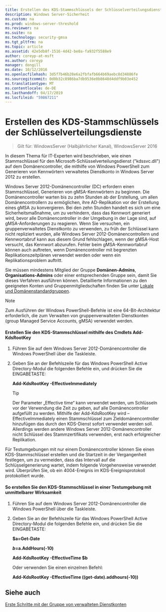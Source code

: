 ```yaml
---
title: Erstellen des KDS-Stammschlüssels der Schlüsselverteilungsdienste
description: Windows Server-Sicherheit
ms.custom: na
ms.prod: windows-server-threshold
ms.reviewer: na
ms.suite: na
ms.technology: security-gmsa
ms.tgt_pltfrm: na
ms.topic: article
ms.assetid: 42e5db8f-1516-4d42-be0a-fa932f5588e9
author: coreyp-at-msft
ms.author: coreyp
manager: dongill
ms.date: 10/12/2016
ms.openlocfilehash: 3d5f7b46b28e6a2fbfafb664b69aebc8d34886fe
ms.sourcegitcommit: 0d0b32c8986ba7db9536e0b8648d4ddf9b03e452
ms.translationtype: MT
ms.contentlocale: de-DE
ms.lasthandoff: 04/17/2019
ms.locfileid: "59867211"
---
```

# <a name="create-the-key-distribution-services-kds-root-key"></a>Erstellen des KDS-Stammschlüssels der Schlüsselverteilungsdienste

>Gilt für: WindowsServer (Halbjährlicher Kanal), WindowsServer 2016

In diesem Thema für IT-Experten wird beschrieben, wie einen Stammschlüssel für den Microsoft-Schlüsselverteilungsdienst ("kdssvc.dll") auf dem Domänencontroller, die mithilfe von Windows PowerShell zum Generieren von Kennwörtern verwaltetes Dienstkonto in Windows Server 2012 zu erstellen.

 Windows Server 2012-Domänencontroller (DC) erfordern einen Stammschlüssel, Generieren von gMSA-Kennwörtern zu beginnen. Die Domänencontroller warten bis zu zehn Stunden ab der Erstellung, um allen Domänencontrollern zu ermöglichen, ihre AD-Replikation vor der Erstellung eines gMSA zu konvergieren. Bei den zehn Stunden handelt es sich um eine Sicherheitsmaßnahme, um zu verhindern, dass das Kennwort generiert wird, bevor alle Domänencontroller in der Umgebung in der Lage sind, auf gMSA-Anforderungen zu reagieren.  Wenn Sie versuchen, ein gruppenverwaltetes Dienstkonto zu verwenden, zu früh der Schlüssel kann nicht repliziert wurden, alle Windows Server 2012-Domänencontrollern und Kennwortabruf kann aus diesem Grund fehlschlagen, wenn der gMSA-Host versucht, das Kennwort abzurufen. Fehler beim gMSA-Kennwortabruf können auch auftreten, wenn Domänencontroller mit begrenzten Replikationszeitplänen verwendet werden oder wenn ein Replikationsproblem auftritt.

Sie müssen mindestens Mitglied der Gruppe **Domänen-Admins**, **Organisations-Admins** oder einer entsprechenden Gruppe sein, damit Sie dieses Verfahren ausführen können. Detaillierte Informationen zu den geeigneten Konten und Gruppenmitgliedschaften finden Sie unter [Lokale und Domänenstandardgruppen](https://technet.microsoft.com/library/dd728026(WS.10).aspx).

> [!NOTE]
> Zum Ausführen der Windows PowerShell-Befehle ist eine 64-Bit-Architektur erforderlich, die zum Verwalten von gruppenverwalteten Dienstkonten (group Managed Service Accounts, gMSA) verwendet werden.

#### <a name="to-create-the-kds-root-key-using-the-add-kdsrootkey-cmdlet"></a>Erstellen Sie den KDS-Stammschlüssel mithilfe des Cmdlets Add-KdsRootKey

1.  Führen Sie auf dem Windows Server 2012-Domänencontroller die Windows PowerShell über die Taskleiste.

2.  Geben Sie an der Befehlszeile für das Windows PowerShell Active Directory-Modul die folgenden Befehle ein, und drücken Sie die EINGABETASTE:

    **Add-KdsRootKey -EffectiveImmediately**

    > [!TIP]
    > Der Parameter „Effective time“ kann verwendet werden, um Schlüsseln vor der Verwendung die Zeit zu geben, auf alle Domänencontroller aufgefüllt zu werden. Mithilfe der Add-KdsRootKey wird – EffectiveImmediately einen Stammschlüssel zum Zieldomänencontroller hinzufügen das durch den KDS-Dienst sofort verwendet werden soll. Allerdings werden andere Windows Server 2012-Domänencontroller nicht Schlüssel des Stammzertifikats verwenden, erst nach erfolgreicher Replikation.

Für Testumgebungen mit nur einem Domänencontroller können Sie einen KDS-Stammschlüssel erstellen und die Startzeit in der Vergangenheit festlegen, um zu vermeiden, dass das Intervall auf die Schlüsselgenerierung wartet, indem folgende Vorgehensweise verwendet wird. Überprüfen Sie, ob ein 4004-Ereignis im KDS-Ereignisprotokoll protokolliert wurde.

#### <a name="to-create-the-kds-root-key-in-a-test-environment-for-immediate-effectiveness"></a>So erstellen Sie den KDS-Stammschlüssel in einer Testumgebung mit unmittelbarer Wirksamkeit

1.  Führen Sie auf dem Windows Server 2012-Domänencontroller die Windows PowerShell über die Taskleiste.

2.  Geben Sie an der Befehlszeile für das Windows PowerShell Active Directory-Modul die folgenden Befehle ein, und drücken Sie die EINGABETASTE:

    **$a=Get-Date**

    **$b=$a.AddHours(-10)**

    **Add-KdsRootKey -EffectiveTime $b**

    Oder verwenden Sie einen einzelnen Befehl:

    **Add-KdsRootKey -EffectiveTime ((get-date).addhours(-10))**

## <a name="see-also"></a>Siehe auch
[Erste Schritte mit der Gruppe von verwalteten Dienstkonten](getting-started-with-group-managed-service-accounts.md)


